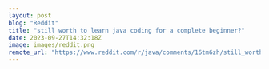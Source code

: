 ```yaml
---
layout: post
blog: "Reddit"
title: "still worth to learn java coding for a complete beginner?"
date: 2023-09-27T14:32:18Z
image: images/reddit.png
remote_url: "https://www.reddit.com/r/java/comments/16tm6zh/still_worth_to_learn_java_coding_for_a_complete/"
---
```

